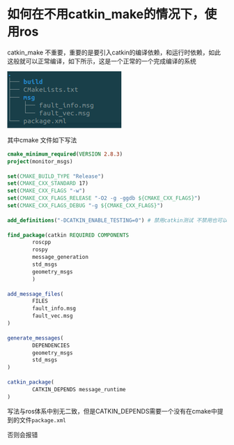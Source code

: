 # 如何在不用catkin_make的情况下，使用ros

catkin_make 不重要，重要的是要引入catkin的编译依赖，和运行时依赖，如此这般就可以正常编译，如下所示，这是一个正常的一个完成编译的系统

![image-20231218155900733](./res/image-20231218155900733.png)

其中cmake 文件如下写法

```cmake
cmake_minimum_required(VERSION 2.8.3)
project(monitor_msgs)

set(CMAKE_BUILD_TYPE "Release")
set(CMAKE_CXX_STANDARD 17)
set(CMAKE_CXX_FLAGS "-w")
set(CMAKE_CXX_FLAGS_RELEASE "-O2 -g -ggdb ${CMAKE_CXX_FLAGS}")
set(CMAKE_CXX_FLAGS_DEBUG "-g ${CMAKE_CXX_FLAGS}")

add_definitions("-DCATKIN_ENABLE_TESTING=0") # 禁用catkin测试 不禁用也可以编译

find_package(catkin REQUIRED COMPONENTS
        roscpp
        rospy
        message_generation
        std_msgs
        geometry_msgs
        )

add_message_files(
        FILES
        fault_info.msg
        fault_vec.msg
)

generate_messages(
        DEPENDENCIES
        geometry_msgs
        std_msgs
)

catkin_package(
        CATKIN_DEPENDS message_runtime
)
```

写法与ros体系中别无二致，但是CATKIN_DEPENDS需要一个没有在cmake中提到的文件`package.xml`

否则会报错